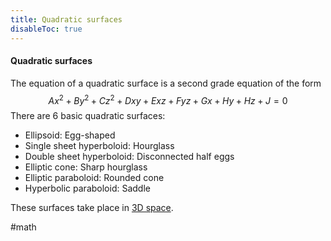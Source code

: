 ```yaml
---
title: Quadratic surfaces
disableToc: true
---
```


#### Quadratic surfaces
The equation of a quadratic surface is a second grade equation of the form 
$$Ax^2+By^2+Cz^2+Dxy+Exz+Fyz+Gx+Hy+Hz+J=0$$
There are 6 basic quadratic surfaces:
- Ellipsoid: Egg-shaped
- Single sheet hyperboloid: Hourglass
- Double sheet hyperboloid: Disconnected half eggs
- Elliptic cone: Sharp hourglass
- Elliptic paraboloid: Rounded cone
- Hyperbolic paraboloid: Saddle

These surfaces take place in [3D space](coordinate-systems-in-3-dimensions.md).

#math 
